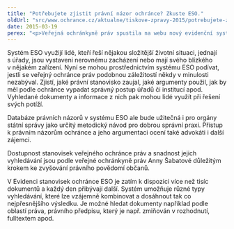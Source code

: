 ```yaml
---
title: "Potřebujete zjistit právní názor ochránce? Zkuste ESO."
oldUrl: "src/www.ochrance.cz/aktualne/tiskove-zpravy-2015/potrebujete-zjistit-pravni-nazor-ochrance-zkuste-eso"
date: 2015-03-19
perex: "<p>Veřejná ochránkyně práv spustila na webu nový evidenční systém umožňující zájemcům vyhledávat zprávy a stanoviska k případům, kterými se ochránce zabýval, ale také například připomínky k zákonům a další dokumenty. Odborníci i veřejnost se tak mohou detailněji seznamovat s právními názory veřejného ochránce práv na konkrétní situace a témata.</p>"
---
```


<!-- imported from the old website -->

<p>Systém ESO využijí lidé, kteří řeší nějakou složitější životní situaci, jednají s úřady, jsou vystaveni nerovnému zacházení nebo mají svého blízkého v nějakém zařízení. Nyní se mohou prostřednictvím systému ESO podívat, jestli se veřejný ochránce práv podobnou záležitostí někdy v minulosti nezabýval. Zjistí, jaké právní stanovisko zaujal, jaké argumenty použil, jak by měl podle ochránce vypadat správný postup úřadů či institucí apod. Vyhledané dokumenty a informace z nich pak mohou lidé využít při řešení svých potíží. </p><p>Databáze právních názorů v systému ESO ale bude užitečná i pro orgány státní správy jako určitý metodický návod pro dobrou správní praxi. Přístup k právním názorům ochránce a jeho argumentaci ocení také advokáti i další zájemci.</p><p>Dostupnost stanovisek veřejného ochránce práv a snadnost jejich vyhledávání jsou podle veřejné ochránkyně práv Anny Šabatové důležitým krokem ke zvyšování právního povědomí občanů.</p><p>V Evidenci stanovisek ochránce ESO je zatím k dispozici více než tisíc dokumentů a každý den přibývají další. Systém umožňuje různé typy vyhledávání, které lze vzájemně kombinovat a dosáhnout tak co nejpřesnějšího výsledku. Je možné hledat dokumenty například podle oblastí práva, právního předpisu, který je např. zmiňován v rozhodnutí, fulltextem apod.</p>
